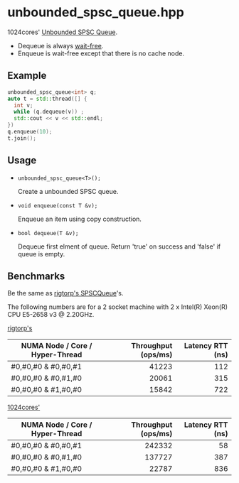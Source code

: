 # unbounded_spsc_queue.hpp
1024cores' [Unbounded SPSC Queue](1).

- Dequeue is always [wait-free](2).
- Enqueue is wait-free except that there is no cache node.

## Example

``` cpp
unbounded_spsc_queue<int> q;
auto t = std::thread([] {
  int v;
  while (q.dequeue(v)) ;
  std::cout << v << std::endl;
})
q.enqueue(10);
t.join();
```
## Usage

- `unbounded_spsc_queue<T>();`

  Create a unbounded SPSC queue.

- `void enqueue(const T &v);`  

  Enqueue an item using copy construction.
  
- `bool dequeue(T &v);`

  Dequeue first elment of queue. Return 'true' on success and 'false' if queue is empty.
  
## Benchmarks

Be the same as [rigtorp's SPSCQueue][3]'s.

The following numbers are for a 2 socket machine with 2 x Intel(R) Xeon(R) CPU E5-2658 v3 @ 2.20GHz.

[rigtorp's][3]

| NUMA Node / Core / Hyper-Thread | Throughput (ops/ms) | Latency RTT (ns) |
| ------------------------------- | -------------------:| ----------------:|
| #0,#0,#0 & #0,#0,#1             |               41223 |              112 |
| #0,#0,#0 & #0,#1,#0             |               20061 |              315 |
| #0,#0,#0 & #1,#0,#0             |               15842 |              722 |

[1024cores'][1]

| NUMA Node / Core / Hyper-Thread | Throughput (ops/ms) | Latency RTT (ns) |
| ------------------------------- | -------------------:| ----------------:|
| #0,#0,#0 & #0,#0,#1             |              242332 |               58 |
| #0,#0,#0 & #0,#1,#0             |              137727 |              387 |
| #0,#0,#0 & #1,#0,#0             |               22787 |              836 |

  
[1]: http://www.1024cores.net/home/lock-free-algorithms/queues/unbounded-spsc-queue
[2]: https://en.wikipedia.org/wiki/Non-blocking_algorithm#Wait-freedom
[3]: https://github.com/rigtorp/SPSCQueue
